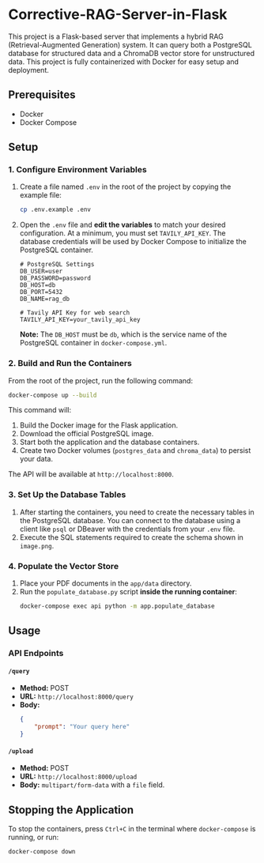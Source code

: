 # Corrective-RAG-Server-in-Flask

This project is a Flask-based server that implements a hybrid RAG (Retrieval-Augmented Generation) system. It can query both a PostgreSQL database for structured data and a ChromaDB vector store for unstructured data. This project is fully containerized with Docker for easy setup and deployment.

## Prerequisites

-   Docker
-   Docker Compose

## Setup

### 1. Configure Environment Variables

1.  Create a file named `.env` in the root of the project by copying the example file:
    ```bash
    cp .env.example .env
    ```
2.  Open the `.env` file and **edit the variables** to match your desired configuration. At a minimum, you must set `TAVILY_API_KEY`. The database credentials will be used by Docker Compose to initialize the PostgreSQL container.

    ```
    # PostgreSQL Settings
    DB_USER=user
    DB_PASSWORD=password
    DB_HOST=db
    DB_PORT=5432
    DB_NAME=rag_db

    # Tavily API Key for web search
    TAVILY_API_KEY=your_tavily_api_key
    ```
    **Note:** The `DB_HOST` must be `db`, which is the service name of the PostgreSQL container in `docker-compose.yml`.

### 2. Build and Run the Containers

From the root of the project, run the following command:

```bash
docker-compose up --build
```

This command will:
1.  Build the Docker image for the Flask application.
2.  Download the official PostgreSQL image.
3.  Start both the application and the database containers.
4.  Create two Docker volumes (`postgres_data` and `chroma_data`) to persist your data.

The API will be available at `http://localhost:8000`.

### 3. Set Up the Database Tables

1.  After starting the containers, you need to create the necessary tables in the PostgreSQL database. You can connect to the database using a client like `psql` or DBeaver with the credentials from your `.env` file.
2.  Execute the SQL statements required to create the schema shown in `image.png`.

### 4. Populate the Vector Store

1.  Place your PDF documents in the `app/data` directory.
2.  Run the `populate_database.py` script **inside the running container**:
    ```bash
    docker-compose exec api python -m app.populate_database
    ```

## Usage

### API Endpoints

#### `/query`

-   **Method:** POST
-   **URL:** `http://localhost:8000/query`
-   **Body:**
    ```json
    {
        "prompt": "Your query here"
    }
    ```

#### `/upload`

-   **Method:** POST
-   **URL:** `http://localhost:8000/upload`
-   **Body:** `multipart/form-data` with a `file` field.

## Stopping the Application

To stop the containers, press `Ctrl+C` in the terminal where `docker-compose` is running, or run:

```bash
docker-compose down
```
